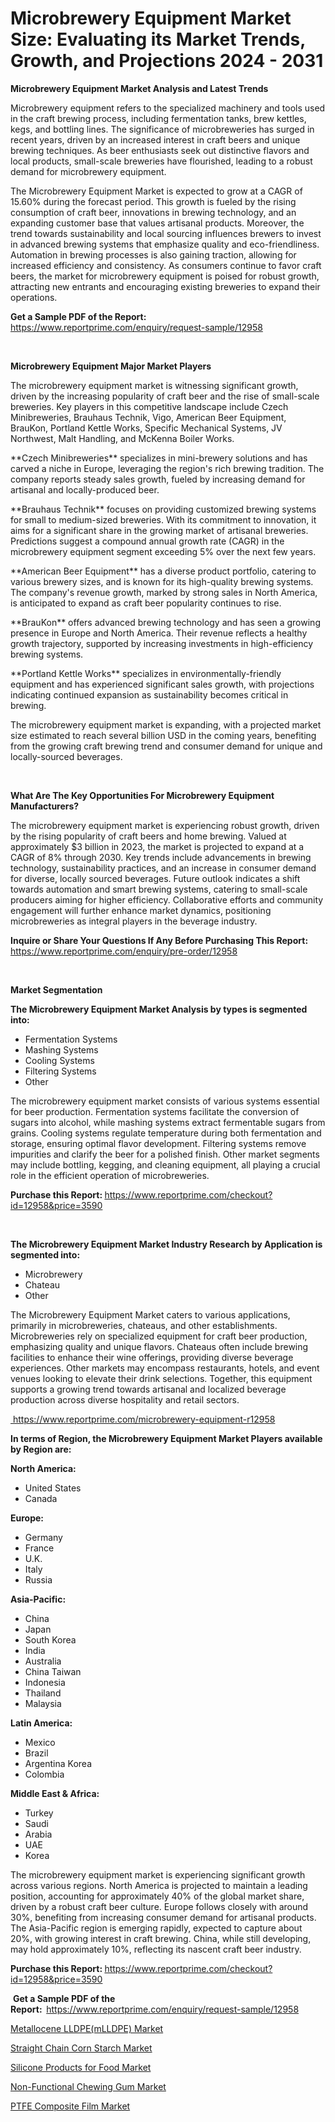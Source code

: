 <p><h1>Microbrewery Equipment Market Size: Evaluating its Market Trends, Growth, and Projections 2024 - 2031</h1></p><p><strong>Microbrewery Equipment Market Analysis and Latest Trends</strong></p>
<p><p>Microbrewery equipment refers to the specialized machinery and tools used in the craft brewing process, including fermentation tanks, brew kettles, kegs, and bottling lines. The significance of microbreweries has surged in recent years, driven by an increased interest in craft beers and unique brewing techniques. As beer enthusiasts seek out distinctive flavors and local products, small-scale breweries have flourished, leading to a robust demand for microbrewery equipment.</p><p>The Microbrewery Equipment Market is expected to grow at a CAGR of 15.60% during the forecast period. This growth is fueled by the rising consumption of craft beer, innovations in brewing technology, and an expanding customer base that values artisanal products. Moreover, the trend towards sustainability and local sourcing influences brewers to invest in advanced brewing systems that emphasize quality and eco-friendliness. Automation in brewing processes is also gaining traction, allowing for increased efficiency and consistency. As consumers continue to favor craft beers, the market for microbrewery equipment is poised for robust growth, attracting new entrants and encouraging existing breweries to expand their operations.</p></p>
<p><strong>Get a Sample PDF of the Report:&nbsp;</strong> <a href="https://www.reportprime.com/enquiry/request-sample/12958?utm_campaign=1735&utm_medium=2&utm_source=Github&utm_content=ia&utm_term=18102024&utm_id=microbrewery-equipment">https://www.reportprime.com/enquiry/request-sample/12958</a></p>
<p>&nbsp;</p>
<p><strong>Microbrewery Equipment Major Market Players</strong></p>
<p><p>The microbrewery equipment market is witnessing significant growth, driven by the increasing popularity of craft beer and the rise of small-scale breweries. Key players in this competitive landscape include Czech Minibreweries, Brauhaus Technik, Vigo, American Beer Equipment, BrauKon, Portland Kettle Works, Specific Mechanical Systems, JV Northwest, Malt Handling, and McKenna Boiler Works.</p><p>**Czech Minibreweries** specializes in mini-brewery solutions and has carved a niche in Europe, leveraging the region's rich brewing tradition. The company reports steady sales growth, fueled by increasing demand for artisanal and locally-produced beer.</p><p>**Brauhaus Technik** focuses on providing customized brewing systems for small to medium-sized breweries. With its commitment to innovation, it aims for a significant share in the growing market of artisanal breweries. Predictions suggest a compound annual growth rate (CAGR) in the microbrewery equipment segment exceeding 5% over the next few years.</p><p>**American Beer Equipment** has a diverse product portfolio, catering to various brewery sizes, and is known for its high-quality brewing systems. The company's revenue growth, marked by strong sales in North America, is anticipated to expand as craft beer popularity continues to rise.</p><p>**BrauKon** offers advanced brewing technology and has seen a growing presence in Europe and North America. Their revenue reflects a healthy growth trajectory, supported by increasing investments in high-efficiency brewing systems.</p><p>**Portland Kettle Works** specializes in environmentally-friendly equipment and has experienced significant sales growth, with projections indicating continued expansion as sustainability becomes critical in brewing.</p><p>The microbrewery equipment market is expanding, with a projected market size estimated to reach several billion USD in the coming years, benefiting from the growing craft brewing trend and consumer demand for unique and locally-sourced beverages.</p></p>
<p>&nbsp;</p>
<p><strong>What Are The Key Opportunities For Microbrewery Equipment Manufacturers?</strong></p>
<p><p>The microbrewery equipment market is experiencing robust growth, driven by the rising popularity of craft beers and home brewing. Valued at approximately $3 billion in 2023, the market is projected to expand at a CAGR of 8% through 2030. Key trends include advancements in brewing technology, sustainability practices, and an increase in consumer demand for diverse, locally sourced beverages. Future outlook indicates a shift towards automation and smart brewing systems, catering to small-scale producers aiming for higher efficiency. Collaborative efforts and community engagement will further enhance market dynamics, positioning microbreweries as integral players in the beverage industry.</p></p>
<p><strong>Inquire or Share Your Questions If Any Before Purchasing This Report:</strong> <a href="https://www.reportprime.com/enquiry/pre-order/12958?utm_campaign=1735&utm_medium=2&utm_source=Github&utm_content=ia&utm_term=18102024&utm_id=microbrewery-equipment">https://www.reportprime.com/enquiry/pre-order/12958</a></p>
<p>&nbsp;</p>
<p><strong>Market Segmentation</strong></p>
<p><strong>The Microbrewery Equipment Market Analysis by types is segmented into:</strong></p>
<p><ul><li>Fermentation Systems</li><li>Mashing Systems</li><li>Cooling Systems</li><li>Filtering Systems</li><li>Other</li></ul></p>
<p><p>The microbrewery equipment market consists of various systems essential for beer production. Fermentation systems facilitate the conversion of sugars into alcohol, while mashing systems extract fermentable sugars from grains. Cooling systems regulate temperature during both fermentation and storage, ensuring optimal flavor development. Filtering systems remove impurities and clarify the beer for a polished finish. Other market segments may include bottling, kegging, and cleaning equipment, all playing a crucial role in the efficient operation of microbreweries.</p></p>
<p><strong>Purchase this Report:&nbsp;</strong><a href="https://www.reportprime.com/checkout?id=12958&price=3590&utm_campaign=1735&utm_medium=2&utm_source=Github&utm_content=ia&utm_term=18102024&utm_id=microbrewery-equipment">https://www.reportprime.com/checkout?id=12958&price=3590</a></p>
<p>&nbsp;</p>
<p><strong>The Microbrewery Equipment Market Industry Research by Application is segmented into:</strong></p>
<p><ul><li>Microbrewery</li><li>Chateau</li><li>Other</li></ul></p>
<p><p>The Microbrewery Equipment Market caters to various applications, primarily in microbreweries, chateaus, and other establishments. Microbreweries rely on specialized equipment for craft beer production, emphasizing quality and unique flavors. Chateaus often include brewing facilities to enhance their wine offerings, providing diverse beverage experiences. Other markets may encompass restaurants, hotels, and event venues looking to elevate their drink selections. Together, this equipment supports a growing trend towards artisanal and localized beverage production across diverse hospitality and retail sectors.</p></p>
<p><a href="https://www.reportprime.com/microbrewery-equipment-r12958?utm_campaign=1735&utm_medium=2&utm_source=Github&utm_content=ia&utm_term=18102024&utm_id=microbrewery-equipment">&nbsp;https://www.reportprime.com/microbrewery-equipment-r12958</a></p>
<p><strong>In terms of Region, the Microbrewery Equipment Market Players available by Region are:</strong></p>
<p>
    <p> <strong> North America: </strong>
        <ul>
            <li>United States</li>
            <li>Canada</li>
        </ul>
        </p> 
    <p> <strong> Europe: </strong>
        <ul>
            <li>Germany</li>
            <li>France</li>
            <li>U.K.</li>
            <li>Italy</li>
            <li>Russia</li>
        </ul>
        </p> 
    <p> <strong> Asia-Pacific: </strong>
        <ul>
            <li>China</li>
            <li>Japan</li>
            <li>South Korea</li>
            <li>India</li>
            <li>Australia</li>
            <li>China Taiwan</li>
            <li>Indonesia</li>
            <li>Thailand</li>
            <li>Malaysia</li>
        </ul>
        </p> 
    <p> <strong> Latin America: </strong>
        <ul>
            <li>Mexico</li>
            <li>Brazil</li>
            <li>Argentina Korea</li>
            <li>Colombia</li>
        </ul>
        </p> 
    <p> <strong> Middle East & Africa: </strong>
        <ul>
            <li>Turkey</li>
            <li>Saudi</li>
            <li>Arabia</li>
            <li>UAE</li>
            <li>Korea</li>
        </ul>
    </p>
    </p>
<p><p>The microbrewery equipment market is experiencing significant growth across various regions. North America is projected to maintain a leading position, accounting for approximately 40% of the global market share, driven by a robust craft beer culture. Europe follows closely with around 30%, benefiting from increasing consumer demand for artisanal products. The Asia-Pacific region is emerging rapidly, expected to capture about 20%, with growing interest in craft brewing. China, while still developing, may hold approximately 10%, reflecting its nascent craft beer industry.</p></p>
<p><strong>Purchase this Report: </strong><a href="https://www.reportprime.com/checkout?id=12958&price=3590&utm_campaign=1735&utm_medium=2&utm_source=Github&utm_content=ia&utm_term=18102024&utm_id=microbrewery-equipment">https://www.reportprime.com/checkout?id=12958&price=3590</a></p>
<p>&nbsp;<strong>Get a Sample PDF of the Report:&nbsp;&nbsp;</strong><a href="https://www.reportprime.com/enquiry/request-sample/12958?utm_campaign=1735&utm_medium=2&utm_source=Github&utm_content=ia&utm_term=18102024&utm_id=microbrewery-equipment">https://www.reportprime.com/enquiry/request-sample/12958</a></p>
<p><strong></strong></p>
<p><p><a href="https://www.linkedin.com/pulse/future-ready-strategic-insights-global-metallocene-lldpemlldpe-8iblf?utm_campaign=1735&utm_medium=2&utm_source=Github&utm_content=ia&utm_term=18102024&utm_id=microbrewery-equipment">Metallocene LLDPE(mLLDPE) Market</a></p><p><a href="https://www.linkedin.com/pulse/straight-chain-corn-starch-market-size-growth-trends-1x7if?utm_campaign=1735&utm_medium=2&utm_source=Github&utm_content=ia&utm_term=18102024&utm_id=microbrewery-equipment">Straight Chain Corn Starch Market</a></p><p><a href="https://www.linkedin.com/pulse/silicone-products-food-market-segmentation-in-depth-analysis-e2isf?utm_campaign=1735&utm_medium=2&utm_source=Github&utm_content=ia&utm_term=18102024&utm_id=microbrewery-equipment">Silicone Products for Food Market</a></p><p><a href="https://github.com/lawriesievelwij/Market-Research-Report-List-1/blob/main/non-functional-chewing-gum-market.md?utm_campaign=1735&utm_medium=2&utm_source=Github&utm_content=ia&utm_term=18102024&utm_id=microbrewery-equipment">Non-Functional Chewing Gum Market</a></p><p><a href="https://www.linkedin.com/pulse/global-ptfe-composite-film-market-pulse-trends-growth-analysis-j1gsf?utm_campaign=1735&utm_medium=2&utm_source=Github&utm_content=ia&utm_term=18102024&utm_id=microbrewery-equipment">PTFE Composite Film Market</a></p></p>